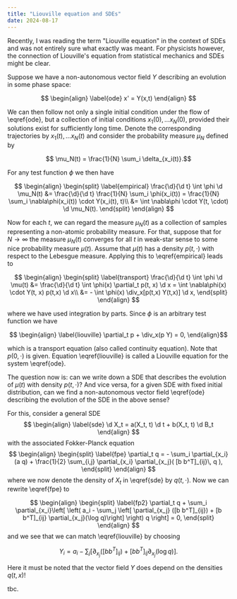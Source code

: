 ```yaml
---
title: "Liouville equation and SDEs"
date: 2024-08-17
---
```


Recently, I was reading the term "Liouville equation" in the context of SDEs and was not entirely sure what exactly was meant.
For physicists however, the connection of Liouville's equation from statistical mechanics and SDEs might be clear. 

Suppose we have a non-autonomous vector field $Y$ describing an evolution in some phase space:

$$ \begin{align}
	\label{ode}
	x' = Y(x,t)
\end{align} 
$$

We can then follow not only a single initial condition under the flow of \eqref{ode}, but a collection of initial conditions $x_1(0), \dots x_N(0)$, provided their solutions exist for sufficiently long time. Denote the corresponding trajectories by $x_1(t), \dots x_N(t)$ and consider the probability measure $\mu_N$ defined by 

$$ \mu_N(t) = \frac{1}{N} \sum_i \delta_{x_i(t)}.$$

For any test function $\phi$ we then have

$$ \begin{align}
\begin{split}
\label{empirical}
	\frac{\d}{\d t} \int \phi \d \mu_N(t) &= \frac{\d}{\d t} \frac{1}{N} \sum_i \phi(x_i(t)) =  \frac{1}{N} \sum_i \nabla\phi(x_i(t)) \cdot Y(x_i(t), t)\\
	&= \int \nabla\phi \cdot Y(t, \cdot) \d \mu_N(t).
	\end{split}
\end{align} 
$$

Now for each $t$, we can regard the measure $\mu_N(t)$ as a collection of samples representing a non-atomic probability measure.
For that, suppose that for $N \to \infty$ the measure $\mu_N(t)$ converges for all $t$ in weak-star sense to some nice probability measure $\mu(t)$. Assume that $\mu(t)$ has a density $p(t, \cdot)$ with respect to the Lebesgue measure. Applying this to \eqref{empirical} leads to

$$ \begin{align}
\begin{split}
\label{transport}
	\frac{\d}{\d t} \int \phi \d \mu(t) &= \frac{\d}{\d t} \int \phi(x) \partial_t p(t, x) \d x = \int \nabla\phi(x) \cdot Y(t, x) p(t,x) \d x\\
	&= - \int \phi(x) \div_x[p(t,x) Y(t,x)] \d x,
	\end{split}
\end{align} 
$$

where we have used integration by parts. Since $\phi$ is an arbitrary test function we have

$$ \begin{align} 
\label{liouville}
\partial_t p + \div_x(p Y) = 0,
\end{align}$$

which is a transport equation (also called continuity equation). Note that $p(0, \cdot)$ is given. Equation \eqref{liouville} is called a Liouville equation for the system \eqref{ode}.

The question now is: can we write down a SDE that describes the evolution of $\mu(t)$ with density $p(t, \cdot)$? And vice versa, for a given SDE with fixed initial distribution, can we find a non-autonomous vector field \eqref{ode} describing the evolution of the SDE in the above sense?

For this, consider a general SDE
$$
\begin{align}
\label{sde}
\d X_t = a(X_t, t) \d t + b(X_t, t) \d B_t
\end{align}
$$
with the associated Fokker-Planck equation
$$
\begin{align}
\begin{split}
\label{fpe}
\partial_t q = - \sum_i \partial_{x_i}(a q) + \frac{1}{2} \sum_{i,j} \partial_{x_i} \partial_{x_j}( [b b^T]_{ij}\, q ),
\end{split}
\end{align}
$$
where we now denote the density of $X_t$ in \eqref{sde} by $q(t, \cdot)$. Now we can rewrite \eqref{fpe} to

$$
\begin{align}
\begin{split}
\label{fp2}
\partial_t q + \sum_i \partial_{x_i}\left[ \left(  a_i  - \sum_j \left[ \partial_{x_j} ([b b^T]_{ij}) + [b b^T]_{ij} \partial_{x_j}(\log q)\right] \right) q  \right] = 0,
\end{split}
\end{align}
$$
and we see that we can match \eqref{liouville} by choosing 

$$Y_i = a_i  - \sum_j [ \partial_{x_j} ([b b^T]_{ij}) + [b b^T]_{ij} \partial_{x_j}(\log q)  ].$$

Here it must be noted that the vector field $Y$ does depend on the densities $q(t, x)$!

tbc.